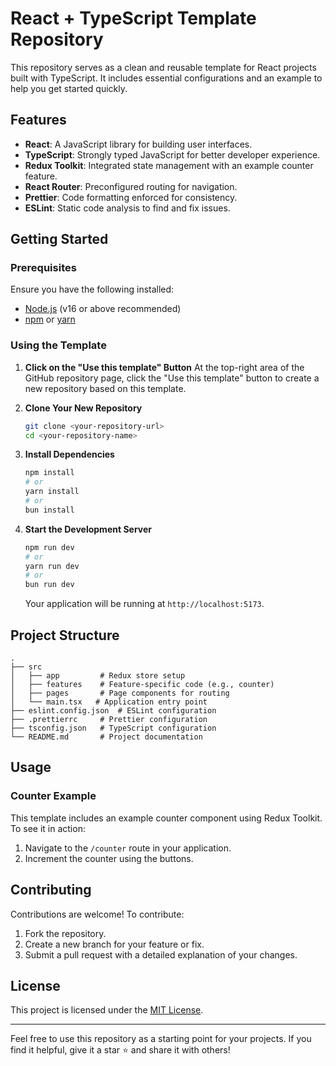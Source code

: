 # React + TypeScript Template Repository

This repository serves as a clean and reusable template for React projects built with TypeScript. It includes essential configurations and an example to help you get started quickly.

## Features

- **React**: A JavaScript library for building user interfaces.
- **TypeScript**: Strongly typed JavaScript for better developer experience.
- **Redux Toolkit**: Integrated state management with an example counter feature.
- **React Router**: Preconfigured routing for navigation.
- **Prettier**: Code formatting enforced for consistency.
- **ESLint**: Static code analysis to find and fix issues.

## Getting Started

### Prerequisites

Ensure you have the following installed:

- [Node.js](https://nodejs.org/) (v16 or above recommended)
- [npm](https://www.npmjs.com/) or [yarn](https://yarnpkg.com/)

### Using the Template

1. **Click on the "Use this template" Button**
   At the top-right area of the GitHub repository page, click the "Use this template" button to create a new repository based on this template.

2. **Clone Your New Repository**

   ```bash
   git clone <your-repository-url>
   cd <your-repository-name>
   ```

3. **Install Dependencies**

   ```bash
   npm install
   # or
   yarn install
   # or
   bun install
   ```

4. **Start the Development Server**

   ```bash
   npm run dev
   # or
   yarn run dev
   # or
   bun run dev
   ```

   Your application will be running at `http://localhost:5173`.

## Project Structure

```plaintext
.
├── src
│   ├── app         # Redux store setup
│   ├── features    # Feature-specific code (e.g., counter)
│   ├── pages       # Page components for routing
│   └── main.tsx   # Application entry point
├── eslint.config.json  # ESLint configuration
├── .prettierrc     # Prettier configuration
├── tsconfig.json   # TypeScript configuration
└── README.md       # Project documentation
```

## Usage

### Counter Example

This template includes an example counter component using Redux Toolkit. To see it in action:

1. Navigate to the `/counter` route in your application.
2. Increment the counter using the buttons.

## Contributing

Contributions are welcome! To contribute:

1. Fork the repository.
2. Create a new branch for your feature or fix.
3. Submit a pull request with a detailed explanation of your changes.

## License

This project is licensed under the [MIT License](LICENSE).

---

Feel free to use this repository as a starting point for your projects. If you find it helpful, give it a star ⭐ and share it with others!
